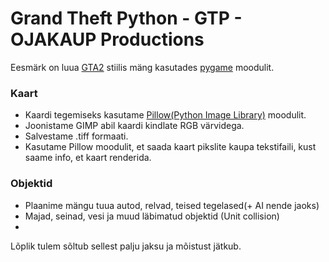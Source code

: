 # Grand Theft Python - **GTP** - OJAKAUP Productions
Eesmärk on luua  [GTA2](https://www.youtube.com/watch?v=YCc0jEm43A0) stiilis mäng kasutades [pygame](http://www.pygame.org/hifi.html) moodulit.
### Kaart
* Kaardi tegemiseks kasutame [Pillow(Python Image Library)](https://github.com/python-pillow/Pillow) moodulit.
* Joonistame GIMP abil kaardi kindlate RGB värvidega. 
* Salvestame .tiff formaati.
* Kasutame Pillow moodulit, et saada kaart pikslite kaupa tekstifaili, kust saame info, et kaart renderida.

### Objektid
* Plaanime mängu tuua autod, relvad, teised tegelased(+ AI nende jaoks)
* Majad, seinad, vesi ja muud läbimatud objektid (Unit collision)
* 

Lõplik tulem sõltub sellest palju jaksu ja mõistust jätkub.